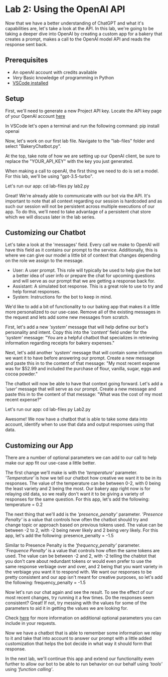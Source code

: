 # Lab 2: Using the OpenAI API 
Now that we have a better understanding of ChatGPT and what it's capabilities are, let's take a look at the API. In this lab, we're going to be taking a deeper dive into OpenAI by creating a custom app for a bakery that creates a prompt, makes a call to the OpenAI model API and reads the response sent back.

## Prerequisites
* An openAI account with credits available
* _Very_ Basic knowledge of programming in Python
* [VSCode installed](https://code.visualstudio.com/download)

## Setup
First, we'll need to generate a new Project API key. Locate the API key page of your OpenAI account [here](https://platform.openai.com/api-keys)

In VSCode let's open a terminal and run the following command:
    pip install openai

Now, let's work on our first lab file. Navigate to the "lab-files" folder and select "BakeryChatbot.py". 

At the top, take note of how we are setting up our OpenAI client, be sure to replace the "YOUR_API_KEY" with the key you just generated. 

When making a call to openAI, the first thing we need to do is set a model. For this lab, we'll be using "gpt-3.5-turbo". 

Let's run our app:
    cd lab-files
    py lab2.py

Great! We're already able to communicate with our bot via the API. It's important to note that all context regarding our session is hardcoded and as such our session will not be persistent across multiple executions of our app. To do this, we'll need to take advantage of a persistent chat store which we will discuss later in the lab series.

## Customizing our Chatbot
Let's take a look at the 'messages' field. Every call we make to OpenAI will have this field as it contains our prompt to the service. Additionally, this is where we can give our model a little bit of context that changes depending on the role we assign to the message.
* User: A user prompt. This role will typically be used to help give the bot a better idea of user info or prepare the chat for upcoming questions and will serve as our prompt that we are getting a response back for.
* Assistant: A simulated bot response. This is a great role to use to try and help format responses. 
* System: Instructions for the bot to keep in mind.

We'd like to add a bit of functionality to our baking app that makes it a little more personalized to our use-case. Remove all of the existing messages in the request and lets add some new messages from scratch.

First, let's add a new _'system'_ message that will help define our bot's personality and intent.
Copy this into the _'content'_ field under for the _'system'_ message:
    "You are a helpful chatbot that specializes in retrieving information regarding receipts for bakery expenses."

Next, let's add another _'system'_ message that will contain some information we want it to have before answering our prompt. Create a new message and paste this in to the content of that message:
    "My most recent expense was for $52.99 and included the purchase of flour, vanilla, sugar, eggs and cocoa powder."

The chatbot will now be able to have that context going forward. 
Let's add a _'user'_ message that will serve as our prompt. Create a new message and paste this in to the content of that message:
    "What was the cost of my most recent expense?"

Let's run our app:
    cd lab-files
    py Lab2.py

Awesome! We now have a chatbot that is able to take some data into account, identify when to use that data and output responses using that data. 

## Customizing our App
There are a number of optional parameters we can add to our call to help make our app fit our use-case a little better.

The first change we'll make is with the _'temperature'_ parameter. 
_'Temperature'_ is how we tell our chatbot how creative we want it to be in its responses. The value of the temperature can be between 0-2, with 0 being the least variety and 2 being the most. Our bakery app right now is for relaying old data, so we really don't want it to be giving a variety of responses for the same question. For this app, let's add the following:
    temperature = 0.2

The next thing that we'll add is the _'presence_penalty'_ parameter.
_'Presence Penalty'_ is a value that controls how often the chatbot should try and change topic or approach based on previous tokens used. The value can be between -2 to 2, with -2 being never likely and 2 being very likely. For this app, let's add the following:
    presence_penalty = -1.5

Similar to Presence Penalty is the _'frequency_penalty'_ parameter.
_'Frequence Penalty'_ is a value that controls how often the same tokens are used. The value can be between -2 and 2, with -2 telling the chabtot that you don't care about redundant tokens or would even prefer to use the same response verbiage over and over, and 2 being that you want variety in the verbiage you want it to respond with. We want our responses to be pretty consistent and our app isn't meant for creative purposes, so let's add the following:
    frequency_penalty = -1.5

Now let's run our chat again and see the result. To see the effect of our most recent changes, try running it a few times. Do the responses seem consistent? Great! If not, try messing with the values for some of the parameters to aid it in getting the values we are looking for.

Check [here](https://platform.openai.com/docs/api-reference/chat/create) for more information on additional optional parameters you can include in your requests.

Now we have a chatbot that is able to remember some information we relay to it and take that into account to answer our prompt with a little added customization that helps the bot decide in what way it should form that response. 

In the next lab, we'll continue this app and extend our functionality even further to allow our bot to be able to run behavior on our behalf using _'tools'_ using _'function calling'_.